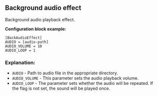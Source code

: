  ## Background audio effect
 
 Background audio playback effect.
 
  **Configuration block example:**
  
    [BackAudioEffect]
    AUDIO = [audio-path]
    AUDIO_VOLUME = 10
    AUDIO_LOOP = 1

 ### Explanation:

 * `AUDIO` - Path to audio file in the appropriate directory.
 * `AUDIO_VOLUME` - This parameter sets the audio playback volume.
 * `AUDIO_LOOP` - The parameter sets whether the audio will be repeated. If the flag is not set, the sound will be played once.